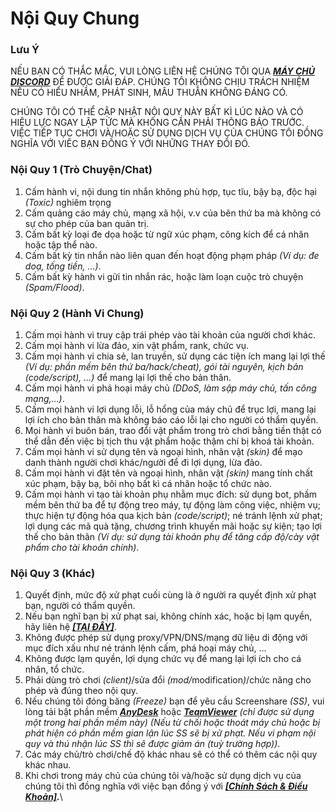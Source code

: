 # Nội Quy Chung

### **Lưu Ý**

NẾU BẠN CÓ THẮC MẮC, VUI LÒNG LIÊN HỆ CHÚNG TÔI QUA [_**MÁY CHỦ DISCORD**_](../) ĐỂ ĐƯỢC GIẢI ĐÁP. CHÚNG TÔI KHÔNG CHỊU TRÁCH NHIỆM NẾU CÓ HIỂU NHẦM, PHÁT SINH, MÂU THUẪN KHÔNG ĐÁNG CÓ.

CHÚNG TÔI CÓ THỂ CẬP NHẬT NỘI QUY NÀY BẤT KÌ LÚC NÀO VÀ CÓ HIỆU LỰC NGAY LẬP TỨC MÀ KHÔNG CẦN PHẢI THÔNG BÁO TRƯỚC. VIỆC TIẾP TỤC CHƠI VÀ/HOẶC SỬ DỤNG DỊCH VỤ CỦA CHÚNG TÔI ĐỒNG NGHĨA VỚI VIÊC BẠN ĐỒNG Ý VỚI NHỮNG THAY ĐỔI ĐÓ.

### **Nội Quy 1 (Trò Chuyện/Chat)**

1. Cấm hành vi, nội dung tin nhắn không phù hợp, tục tĩu, bậy bạ, độc hại _(Toxic)_ nghiêm trọng
2. Cấm quảng cáo máy chủ, mạng xã hội, v.v của bên thứ ba mà không có sự cho phép của ban quản trị.
3. Cấm bất kỳ loại đe dọa hoặc từ ngữ xúc phạm, công kích để cá nhân hoặc tập thể nào.
4. Cấm bất kỳ tin nhắn nào liên quan đến hoạt động phạm pháp _(Ví dụ: đe doạ, tống tiền, ...)_.
5. Cấm bất kỳ hành vi gửi tin nhắn rác, hoặc làm loạn cuộc trò chuyện _(Spam/Flood)_.

### **Nội Quy 2 (Hành Vi Chung)**

1. Cấm mọi hành vi truy cập trái phép vào tài khoản của người chơi khác.
2. Cấm mọi hành vi lừa đảo, xin vật phẩm, rank, chức vụ.
3. Cấm mọi hành vi chia sẻ, lan truyền, sử dụng các tiện ích mang lại lợi thế _(Ví dụ: phần mềm bên thứ ba/hack/cheat), gói tài nguyên, kịch bản (code/script), ...)_ để mang lại lợi thế cho bản thân.
4. Cấm mọi hành vi phá hoại máy chủ _(DDoS, làm sập máy chủ, tấn công mạng,...)_.
5. Cấm mọi hành vi lợi dụng lỗi, lỗ hổng của máy chủ để trục lợi, mang lại lợi ích cho bản thân mà không báo cáo lỗi lại cho người có thẩm quyền.
6. Mọi hành vi buôn bán, trao đổi vật phẩm trong trò chơi bằng tiền thật có thể dẫn đến việc bị tịch thu vật phẩm hoặc thậm chí bị khoá tài khoản.
7. Cấm mọi hành vi sử dụng tên và ngoại hình, nhân vật _(skin)_ để mạo danh thành người chơi khác/người để đi lợi dụng, lừa đảo.
8. Cấm mọi hành vi đặt tên và ngoại hình, nhân vật _(skin)_ mang tính chất xúc phạm, bậy bạ, bôi nhọ bất kì cá nhân hoặc tổ chức nào.
9. Cấm mọi hành vi tạo tài khoản phụ nhằm mục đích: sử dụng bot, phầm mềm bên thứ ba để tự động treo máy, tự động làm công việc, nhiệm vụ; thực hiện tự động hóa qua kịch bản _(code/script)_; né tránh lệnh xử phạt; lợi dụng các mã quà tặng, chương trình khuyến mãi hoặc sự kiện; tạo lợi thế cho bản thân _(Ví dụ: sử dụng tài khoản phụ để tăng cấp độ/cày vật phẩm cho tài khoản chính)_.

### **Nội Quy 3 (Khác)**&#x20;

1. Quyết định, mức độ xử phạt cuối cùng là ở người ra quyết định xử phạt bạn, người có thẩm quyền.
2. Nếu bạn nghĩ bạn bị xử phạt sai, không chính xác, hoặc bị lạm quyền, hãy liên hệ [_**\[TẠI ĐÂY\]**_](../).
3. Không được phép sử dụng proxy/VPN/DNS/mạng dữ liệu di động với mục đích xấu như né tránh lệnh cấm, phá hoại máy chủ, ...
4. Không được lạm quyền, lợi dụng chức vụ để mang lại lợi ích cho cá nhân, tổ chức.
5. Phải dùng trò chơi _(client)_/sửa đổi _(mod/_&#x6D;odificatio&#x6E;_)_/chức năng cho phép và đúng theo nội quy.
6. Nếu chúng tôi đóng băng _(Freeze)_ bạn để yêu cầu Screenshare _(SS)_, vui lòng tải bật phần mềm [_**AnyDesk**_](https://anydesk.com) hoặc [_**TeamViewer**_](https://www.teamviewer.com/) _(chỉ được sử dụng một trong hai phần mềm này) (Nếu từ chối hoặc thoát máy chủ hoặc bị phát hiện có phần mềm gian lận lúc SS sẽ bị xử phạt. Nếu vi phạm nội quy và thú nhận lúc SS thì sẽ được giảm án (tuỳ trường hợp))_.
7. Các máy chủ/trò chơi/chế độ khác nhau sẽ có thể có thêm các nội quy khác nhau.
8. Khi chơi trong máy chủ của chúng tôi và/hoặc sử dụng dịch vụ của chúng tôi thì đồng nghĩa với việc bạn đồng ý với [_**\[Chính Sách & Điều Khoản\]**_](chinh-sach-and-dieu-khoan/)_**.**_\
